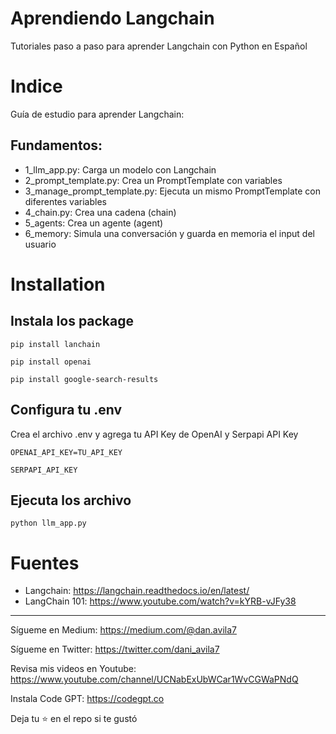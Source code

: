 # Aprendiendo Langchain

Tutoriales paso a paso para aprender Langchain con Python en Español

# Indice
Guía de estudio para aprender Langchain:

## Fundamentos:

- 1_llm_app.py: Carga un modelo con Langchain
- 2_prompt_template.py: Crea un PromptTemplate con variables
- 3_manage_prompt_template.py: Ejecuta un mismo PromptTemplate con diferentes variables
- 4_chain.py: Crea una cadena (chain)
- 5_agents: Crea un agente (agent) 
- 6_memory: Simula una conversación y guarda en memoria el input del usuario

# 

# Installation

## Instala los package 

`pip install lanchain`

`pip install openai`

`pip install google-search-results`

## Configura tu .env

Crea el archivo .env y agrega tu API Key de OpenAI y Serpapi API Key

`OPENAI_API_KEY=TU_API_KEY`

`SERPAPI_API_KEY`


## Ejecuta los archivo

`python llm_app.py`

# Fuentes

- Langchain: https://langchain.readthedocs.io/en/latest/
- LangChain 101: https://www.youtube.com/watch?v=kYRB-vJFy38

<hr>


Sígueme en Medium: https://medium.com/@dan.avila7

Sígueme en Twitter: https://twitter.com/dani_avila7

Revisa mis videos en Youtube: https://www.youtube.com/channel/UCNabExUbWCar1WvCGWaPNdQ

Instala Code GPT: https://codegpt.co

Deja tu ⭐️ en el repo si te gustó